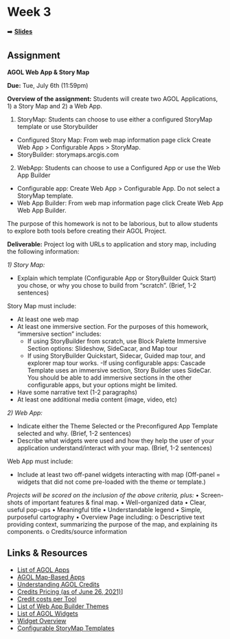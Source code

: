 <!-- .slide: data-background="./Images/header.svg" data-background-repeat="none" data-background-size="40% 40%" data-background-position="center 10%" class="header" -->
# Week 3

<!-- Put a link to the slides so that students can find them -->
➡️ [**Slides**](https://shelleyhoover.github.io/UPP4652021/Slides/revealjsSlides/week3.html)


## Assignment

**AGOL Web App & Story Map**

**Due:** Tue, July 6th (11:59pm) 

**Overview of the assignment:** Students will create two AGOL Applications, 1) a Story Map and 2) a Web App. 

1) StoryMap: Students can choose to use either a configured StoryMap template or use Storybuilder
- Configured Story Map: From web map information page click Create Web App > Configurable Apps > StoryMap. 
- StoryBuilder: storymaps.arcgis.com 
2) WebApp: Students can choose to use a Configured App or use the Web App Builder
- Configurable app: Create Web App > Configurable App. Do not select a StoryMap template. 
- Web App Builder: From web map information page click Create Web App Web App Builder. 

The purpose of this homework is not to be laborious, but to allow students to explore both tools before creating their AGOL Project.   

**Deliverable:** Project log with URLs to application and story map, including the following information: 

*1) Story Map:* 
- Explain which template (Configurable App or StoryBuilder Quick Start) you chose, or why you chose to build from “scratch”. (Brief, 1-2 sentences)

Story Map must include: 

- At least one web map 
- At least one immersive section. For the purposes of this homework, “immersive section” includes: 
	- If using StoryBuilder from scratch, use Block Palette Immersive Section options: Slideshow, SideCacar, and Map tour 
	- If using StoryBuilder Quickstart, Sidecar, Guided map tour, and explorer map tour works. 
	-If using configurable apps: Cascade Template uses an immersive section, Story Builder uses SideCar. You should be able to add immersive sections in the other configurable apps, but your options might be limited.   
- Have some narrative text (1-2 paragraphs) 
- At least one additional media content (image, video, etc) 

*2) Web App:*  
- Indicate either the Theme Selected or the Preconfigured App Template selected and why. (Brief, 1-2 sentences)
- Describe what widgets were used and how they help the user of your application understand/interact with your map. (Brief, 1-2 sentences)

Web App must include: 

- Include at least two off-panel widgets interacting with map (Off-panel = widgets that did not come pre-loaded with the theme or template.)  

*Projects will be scored on the inclusion of the above criteria, plus:*
•	Screen-shots of important features & final map. 
•	Well-organized data
•	Clear, useful pop-ups
•	Meaningful title 
•	Understandable legend
•	Simple, purposeful cartography
•	Overview Page including:
o	Descriptive text providing context, summarizing the purpose of the map, and explaining its components. 
o	Credits/source information 


## Links & Resources

- [List of AGOL Apps](https://www.esri.com/en-us/arcgis/products/apps-for-everyone/overview) 
- [AGOL Map-Based Apps]( https://doc.arcgis.com/en/arcgis-online/create-maps/create-map-apps.htm) 
- [Understanding AGOL Credits](https://doc.arcgis.com/en/arcgis-online/administer/credits.htm) 
- [Credits Pricing (as of June 26, 2021)]( https://www.esri.com/en-us/arcgis/products/credits/buy?rmedium=www_esri_com_EtoF&rsource=/en-us/store/arcgis-online/arcgis-online-credits)] 
- [Credit costs per Tool]( https://doc.arcgis.com/en/arcgis-online/administer/credits.htm#ESRI_SECTION1_709121D2C7694DCAB9B8592F36F7A5BA) 
- [List of Web App Builder Themes]( https://doc.arcgis.com/en/web-appbuilder/create-apps/themes-tab.htm) 
- [List of AGOL Widgets](https://doc.arcgis.com/en/web-appbuilder/create-apps/widget-about.htm) 
- [Widget Overview]( https://doc.arcgis.com/en/web-appbuilder/create-apps/widget-overview.htm) 
- [Configurable StoryMap Templates](https://guides.library.illinois.edu/c.php?g=742281&p=5324399) 
